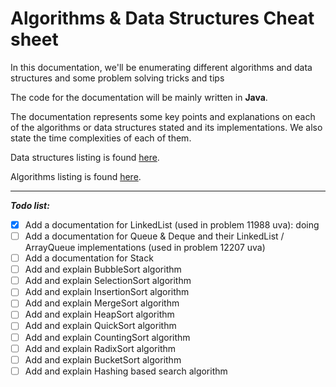 # Algorithms & Data Structures Cheat sheet

In this documentation, we'll be enumerating different algorithms and data structures and some problem solving tricks and tips

The code for the documentation will be mainly written in **Java**.

The documentation represents some key points and explanations on each of the algorithms or data structures stated and its implementations. We also state the time complexities of each of them.

Data structures listing is found [here](DataStructures).

Algorithms listing is found [here](Algorithms).

---
***Todo list:***

- [x] Add a documentation for LinkedList (used in problem 11988 uva): doing
- [ ] Add a documentation for Queue & Deque and their LinkedList / ArrayQueue implementations (used in problem 12207 uva)  
- [ ] Add a documentation for Stack
- [ ] Add and explain BubbleSort algorithm
- [ ] Add and explain SelectionSort algorithm
- [ ] Add and explain InsertionSort algorithm
- [ ] Add and explain MergeSort algorithm
- [ ] Add and explain HeapSort algorithm
- [ ] Add and explain QuickSort algorithm
- [ ] Add and explain CountingSort algorithm
- [ ] Add and explain RadixSort algorithm
- [ ] Add and explain BucketSort algorithm
- [ ] Add and explain Hashing based search algorithm
